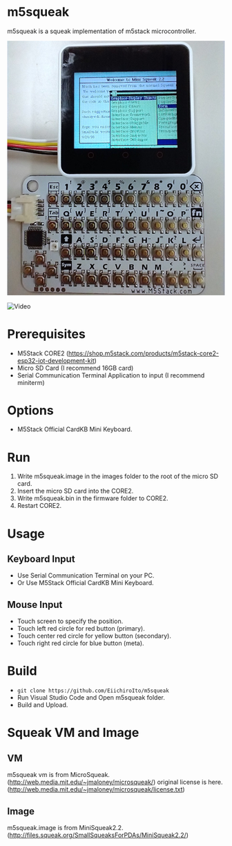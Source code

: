 # m5squeak
m5squeak is a squeak implementation of m5stack microcontroller.

![Screen](https://raw.githubusercontent.com/EiichiroIto/m5squeak/master/images/m5squeak.jpg)

![Video](https://www.youtube.com/watch?v=xtqu4CF1MqY)

# Prerequisites
* M5Stack CORE2 (https://shop.m5stack.com/products/m5stack-core2-esp32-iot-development-kit)
* Micro SD Card (I recommend 16GB card)
* Serial Communication Terminal Application to input (I recommend miniterm)

# Options
* M5Stack Official CardKB Mini Keyboard.

# Run
1. Write m5squeak.image in the images folder to the root of the micro SD card.
2. Insert the micro SD card into the CORE2.
3. Write m5squeak.bin in the firmware folder to CORE2.
4. Restart CORE2.

# Usage
## Keyboard Input
* Use Serial Communication Terminal on your PC.
* Or Use M5Stack Official CardKB Mini Keyboard.

## Mouse Input
* Touch screen to specify the position.
* Touch left red circle for red button (primary).
* Touch center red circle for yellow button (secondary).
* Touch right red circle for blue button (meta).

# Build
* `git clone https://github.com/EiichiroIto/m5squeak`
* Run Visual Studio Code and Open m5squeak folder.
* Build and Upload.

# Squeak VM and Image
## VM
m5squeak vm is from MicroSqueak. (http://web.media.mit.edu/~jmaloney/microsqueak/)
original license is here. (http://web.media.mit.edu/~jmaloney/microsqueak/license.txt)

## Image
m5squeak.image is from MiniSqueak2.2. (http://files.squeak.org/SmallSqueaksForPDAs/MiniSqueak2.2/)


